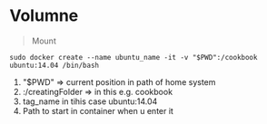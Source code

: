 # Volumne

> Mount

    sudo docker create --name ubuntu_name -it -v "$PWD":/cookbook ubuntu:14.04 /bin/bash

1. "$PWD" => current position in path of home system
2. :/creatingFolder => in this e.g. cookbook
3. tag_name in tihis case ubuntu:14.04
4. Path to start in container when u enter it

#

